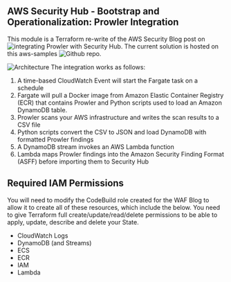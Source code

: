 ## AWS Security Hub - Bootstrap and Operationalization: Prowler Integration
This module is a Terraform re-write of the AWS Security Blog post on ![integrating Prowler with Security Hub](https://aws.amazon.com/blogs/security/use-aws-fargate-prowler-send-security-configuration-findings-about-aws-services-security-hub/). The current solution is hosted on this aws-samples ![Github](https://github.com/aws-samples/aws-security-hub-prowler-integrations) repo.

![Architecture](https://github.com/aws-samples/aws-security-hub-prowler-integrations/blob/master/Architecture.jpg)
The integration works as follows:
1.	A time-based CloudWatch Event will start the Fargate task on a schedule
2.	Fargate will pull a Docker image from Amazon Elastic Container Registry (ECR) that contains Prowler and Python scripts used to load an Amazon DynamoDB table.
3.	Prowler scans your AWS infrastructure and writes the scan results to a CSV file
4.	Python scripts convert the CSV to JSON and load DynamoDB with formatted Prowler findings
5.	A DynamoDB stream invokes an AWS Lambda function
6.	Lambda maps Prowler findings into the Amazon Security Finding Format (ASFF) before importing them to Security Hub

## Required IAM Permissions
You will need to modify the CodeBuild role created for the WAF Blog to allow it to create all of these resources, which include the below. You need to give Terraform full create/update/read/delete permissions to be able to apply, update, describe and delete your State.
- CloudWatch Logs
- DynamoDB (and Streams)
- ECS
- ECR
- IAM
- Lambda